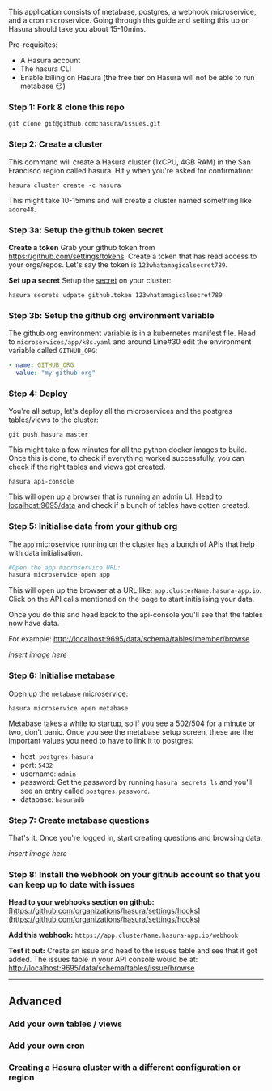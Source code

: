 This application consists of metabase, postgres, a webhook microservice, and a cron microservice. 
Going through this guide and setting this up on Hasura should take you about 15-10mins.

Pre-requisites:
- A Hasura account
- The hasura CLI
- Enable billing on Hasura (the free tier on Hasura will not be able to run metabase ☹️)

### Step 1: Fork & clone this repo

```
git clone git@github.com:hasura/issues.git
```

### Step 2: Create a cluster

This command will create a Hasura cluster (1xCPU, 4GB RAM) in the San Francisco region called hasura. 
Hit `y` when you're asked for confirmation:

```
hasura cluster create -c hasura
```

This might take 10-15mins and will create a cluster named something like `adore48`.

### Step 3a: Setup the github token secret

**Create a token**
Grab your github token from https://github.com/settings/tokens. 
Create a token that has read access to your orgs/repos.
Let's say the token is `123whatamagicalsecret789`.

**Set up a secret**
Setup the [secret](https://docs.hasura.io/0.15/manual/project/secrets/index.html) on your cluster: 

```
hasura secrets udpate github.token 123whatamagicalsecret789
```

### Step 3b: Setup the github org environment variable

The github org environment variable is in a kubernetes manifest file.
Head to `microservices/app/k8s.yaml` and around Line#30 edit the environment variable called `GITHUB_ORG`:
```yaml
- name: GITHUB_ORG                                                                                       
  value: "my-github-org"
```  

### Step 4: Deploy

You're all setup, let's deploy all the microservices and the postgres tables/views to the cluster:

```
git push hasura master
```

This might take a few minutes for all the python docker images to build.
Once this is done, to check if everything worked successfully, you can check if the right tables and views got created.

```
hasura api-console
```

This will open up a browser that is running an admin UI. Head to [localhost:9695/data](localhost:9695/data) 
and check if a bunch of tables have gotten created.


### Step 5: Initialise data from your github org

The `app` microservice running on the cluster has a bunch of APIs that help with data initialisation.

```bash
#Open the app microservice URL:
hasura microservice open app
```

This will open up the browser at a URL like: `app.clusterName.hasura-app.io`.
Click on the API calls mentioned on the page to start initialising your data.

Once you do this and head back to the api-console you'll see that the tables now have data.

For example:
[http://localhost:9695/data/schema/tables/member/browse](http://localhost:9695/data/schema/tables/member/browse) 

*insert image here*

### Step 6: Initialise metabase

Open up the `metabase` microservice:
```
hasura microservice open metabase
```

Metabase takes a while to startup, so if you see a 502/504 for a minute or two, don't panic.
Once you see the metabase setup screen, these are the important values you need to have to link it to postgres:

- host: `postgres.hasura`
- port: `5432`
- username: `admin`
- password: Get the password by running `hasura secrets ls` and you'll see an entry called `postgres.password`. 
- database: `hasuradb`

### Step 7: Create metabase questions
That's it. Once you're logged in, start creating questions and browsing data.

*insert image here*

### Step 8: Install the webhook on your github account so that you can keep up to date with issues

**Head to your webhooks section on github:**
[https://github.com/organizations/hasura/settings/hooks](https://github.com/organizations/hasura/settings/hooks)

**Add this webhook:**
`https://app.clusterName.hasura-app.io/webhook`

**Test it out:**
Create an issue and head to the issues table and see that it got added.
The issues table in your API console would be at: [http://localhost:9695/data/schema/tables/issue/browse](http://localhost:9695/data/schema/tables/issue/browse) 


-----------

## Advanced

### Add your own tables / views

### Add your own cron

### Creating a Hasura cluster with a different configuration or region
